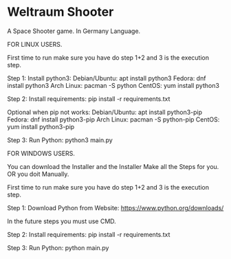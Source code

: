 # Weltraum Shooter

A Space Shooter game.
In Germany Language.

FOR LINUX USERS.

First time to run make sure you have do step 1+2 and 3 is the execution step.

Step 1:
Install python3:
Debian/Ubuntu: apt install python3
Fedora: dnf install python3
Arch Linux: pacman -S python
CentOS: yum install python3

Step 2:
Install requirements: pip install -r requirements.txt

Optional when pip not works: 
Debian/Ubuntu: apt install python3-pip
Fedora: dnf install python3-pip
Arch Linux: pacman -S python-pip
CentOS: yum install python3-pip

Step 3:
Run Python: python3 main.py



FOR WINDOWS USERS.

You can download the Installer and the Installer Make all the Steps for you.
OR you doit Manually.

First time to run make sure you have do step 1+2 and 3 is the execution step.

Step 1:
Download Python from Website: https://www.python.org/downloads/

In the future steps you must use CMD.

Step 2:
Install requirements: pip install -r requirements.txt

Step 3:
Run Python: python main.py
